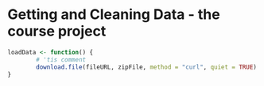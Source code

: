 # Getting and Cleaning Data - the course project



```R
loadData <- function() {
        # 'tis comment
        download.file(fileURL, zipFile, method = "curl", quiet = TRUE)
}
```
